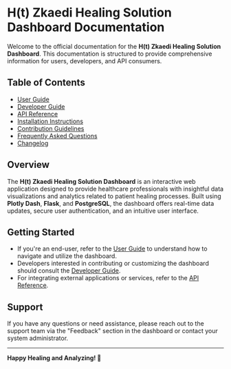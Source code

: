# H(t) Zkaedi Healing Solution Dashboard Documentation

Welcome to the official documentation for the **H(t) Zkaedi Healing Solution Dashboard**. This documentation is structured to provide comprehensive information for users, developers, and API consumers.

## Table of Contents

- [User Guide](user_guide.md)
- [Developer Guide](developer_guide.md)
- [API Reference](api_reference.md)
- [Installation Instructions](installation_instructions.md)
- [Contribution Guidelines](contribution_guidelines.md)
- [Frequently Asked Questions](faq.md)
- [Changelog](changelog.md)

## Overview

The **H(t) Zkaedi Healing Solution Dashboard** is an interactive web application designed to provide healthcare professionals with insightful data visualizations and analytics related to patient healing processes. Built using **Plotly Dash**, **Flask**, and **PostgreSQL**, the dashboard offers real-time data updates, secure user authentication, and an intuitive user interface.

## Getting Started

- If you're an end-user, refer to the [User Guide](user_guide.md) to understand how to navigate and utilize the dashboard.
- Developers interested in contributing or customizing the dashboard should consult the [Developer Guide](developer_guide.md).
- For integrating external applications or services, refer to the [API Reference](api_reference.md).

## Support

If you have any questions or need assistance, please reach out to the support team via the "Feedback" section in the dashboard or contact your system administrator.

---

**Happy Healing and Analyzing! 🚀**
